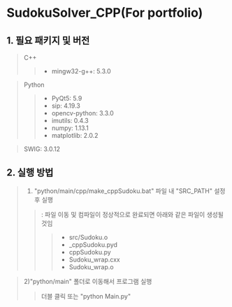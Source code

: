 # SudokuSolver_CPP(For portfolio)

## 1. 필요 패키지 및 버전
>C++
>>- mingw32-g++: 5.3.0
		
>Python
>>- PyQt5: 5.9
>>- sip: 4.19.3
>>- opencv-python: 3.3.0
>>- imutils: 0.4.3
>>- numpy: 1.13.1
>>- matplotlib: 2.0.2
		
>SWIG: 3.0.12

	
## 2. 실행 방법
>1) "python/main/cpp/make_cppSudoku.bat" 파일 내 "SRC_PATH" 설정 후 실행
>> : 파일 이동 및 컴파일이 정상적으로 완료되면 아래와 같은 파일이 생성될 것임
>>>- src/Sudoku.o
>>>- _cppSudoku.pyd
>>>- cppSudoku.py
>>>- Sudoku_wrap.cxx
>>>- Sudoku_wrap.o
		
>2)"python/main" 폴더로 이동해서 프로그램 실행
>>더블 클릭 또는 "python Main.py"
	

